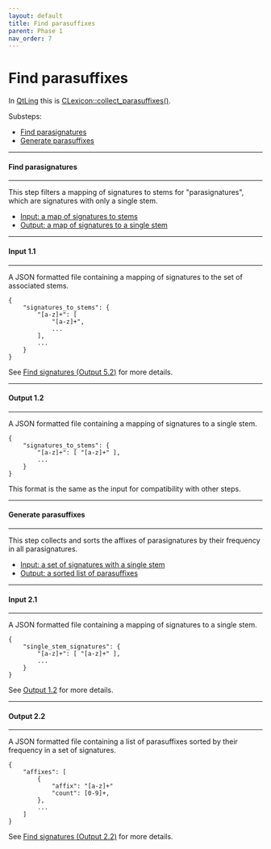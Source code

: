 ```yaml
---
layout: default
title: Find parasuffixes
parent: Phase 1
nav_order: 7
---
```


# Find parasuffixes

In [QtLing](https://github.com/edahlgren/QtLing/tree/6df4bf4898274a26db7fc961f4cc7e8f7c0a91eb/QtLing) this is [CLexicon::collect_parasuffixes()](https://github.com/edahlgren/QtLing/blob/6df4bf4898274a26db7fc961f4cc7e8f7c0a91eb/QtLing/lexicon_crab1.cpp#L993).

Substeps:

+ [Find parasignatures](#find-parasignatures)
+ [Generate parasuffixes](#generate-parasuffixes)

---

#### Find parasignatures

---

This step filters a mapping of signatures to stems for "parasignatures", which are signatures with only a single stem.

+ [Input: a map of signatures to stems](#input-11)
+ [Output: a map of signatures to a single stem](#output-12)

---

#### Input 1.1

---

A JSON formatted file containing a mapping of signatures to the set of associated stems.

```
{
    "signatures_to_stems": {
        "[a-z]+": [
            "[a-z]+",
            ...
        ],
        ...
    }
}
```

See [Find signatures (Output 5.2)](./FindSignatures.html#output-52) for more details.

---

#### Output 1.2

---

A JSON formatted file containing a mapping of signatures to a single stem.

```
{
    "signatures_to_stems": {
        "[a-z]+": [ "[a-z]+" ],
        ...
    }
}
```

This format is the same as the input for compatibility with other steps.

---

#### Generate parasuffixes

---

This step collects and sorts the affixes of parasignatures by their frequency in all parasignatures.

+ [Input: a set of signatures with a single stem](#input-21)
+ [Output: a sorted list of parasuffixes](#output-22)

---

#### Input 2.1

---

A JSON formatted file containing a mapping of signatures to a single stem.

```
{
    "single_stem_signatures": {
        "[a-z]+": [ "[a-z]+" ],
        ...
    }
}
```

See [Output 1.2](#output-12) for more details.

---

#### Output 2.2

---

A JSON formatted file containing a list of parasuffixes sorted by their frequency in a set of signatures.

```
{
    "affixes": [
        {
            "affix": "[a-z]+"
            "count": [0-9]+,
        },
        ...
    ]
}
```

See [Find signatures (Output 2.2)](./FindSignatures.html#output-22) for more details.
